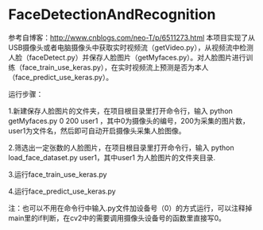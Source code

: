 # FaceDetectionAndRecognition
参考自博客：http://www.cnblogs.com/neo-T/p/6511273.html
本项目实现了从USB摄像头或者电脑摄像头中获取实时视频流（getVideo.py），从视频流中检测人脸（faceDetect.py）并保存人脸图片（getMyfaces.py）。对人脸图片进行训练（face_train_use_keras.py），在实时视频流上预测是否为本人（face_predict_use_keras.py）。  

运行步骤：  

1.新建保存人脸图片的文件夹，在项目根目录里打开命令行，输入 python getMyfaces.py 0 200 user1 ，其中0为摄像头的编号，200为采集的图片数，user1为文件名，然后即可自动开启摄像头采集人脸图像。  

2.筛选出一定张数的人脸图片，在项目根目录里打开命令行，输入 python load_face_dataset.py user1，其中user1 为人脸图片的文件夹目录.  

3.运行face_train_use_keras.py  

4.运行face_predict_use_keras.py  

注：也可以不用在命令行中输入.py文件加设备号（0）的方式运行，可以注释掉main里的if判断，在cv2中的需要调用摄像头设备号的函数里直接写0。
